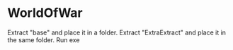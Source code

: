 # WorldOfWar

Extract "base" and place it in a folder.
Extract "ExtraExtract" and place it in the same folder.
Run exe
